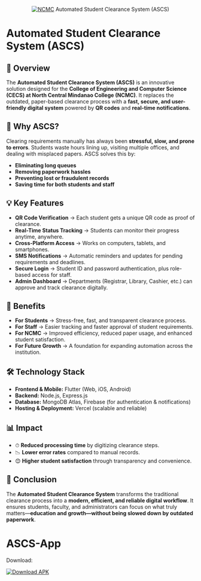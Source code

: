 <p align="center">
    <a href="https://www.ncmc.edu.ph/"><img src="https://ncmc.edu.ph/img/nav-old-logo.png" alt="NCMC"></a>
    Automated Student Clearance System (ASCS)
</p>

# Automated Student Clearance System (ASCS)

## 📌 Overview
The **Automated Student Clearance System (ASCS)** is an innovative solution designed for the **College of Engineering and Computer Science (CECS) at North Central Mindanao College (NCMC)**. It replaces the outdated, paper-based clearance process with a **fast, secure, and user-friendly digital system** powered by **QR codes** and **real-time notifications**.

## 🚀 Why ASCS?
Clearing requirements manually has always been **stressful, slow, and prone to errors**. Students waste hours lining up, visiting multiple offices, and dealing with misplaced papers. ASCS solves this by:
- **Eliminating long queues**  
- **Removing paperwork hassles**  
- **Preventing lost or fraudulent records**  
- **Saving time for both students and staff**  

## 💡 Key Features
- **QR Code Verification** → Each student gets a unique QR code as proof of clearance.  
- **Real-Time Status Tracking** → Students can monitor their progress anytime, anywhere.  
- **Cross-Platform Access** → Works on computers, tablets, and smartphones.  
- **SMS Notifications** → Automatic reminders and updates for pending requirements and deadlines.  
- **Secure Login** → Student ID and password authentication, plus role-based access for staff.  
- **Admin Dashboard** → Departments (Registrar, Library, Cashier, etc.) can approve and track clearance digitally.  

## 🎯 Benefits
- **For Students** → Stress-free, fast, and transparent clearance process.  
- **For Staff** → Easier tracking and faster approval of student requirements.  
- **For NCMC** → Improved efficiency, reduced paper usage, and enhanced student satisfaction.  
- **For Future Growth** → A foundation for expanding automation across the institution.  

## 🛠️ Technology Stack
- **Frontend & Mobile:** Flutter (Web, iOS, Android)  
- **Backend:** Node.js, Express.js  
- **Database:** MongoDB Atlas, Firebase (for authentication & notifications)  
- **Hosting & Deployment:** Vercel (scalable and reliable)  

## 📊 Impact
- ⏱ **Reduced processing time** by digitizing clearance steps.  
- 📉 **Lower error rates** compared to manual records.  
- 😊 **Higher student satisfaction** through transparency and convenience.  

## 🌟 Conclusion
The **Automated Student Clearance System** transforms the traditional clearance process into a **modern, efficient, and reliable digital workflow**. It ensures students, faculty, and administrators can focus on what truly matters—**education and growth—without being slowed down by outdated paperwork**.


# ASCS-App

Download:

[![Download APK](https://img.shields.io/badge/Download-APK-blue?style=for-the-badge&logo=android)](https://github.com/anthonyc-dev/ASCS-App/releases/download/v1.0.0/ASCS.App-v1.0.0.apk)

